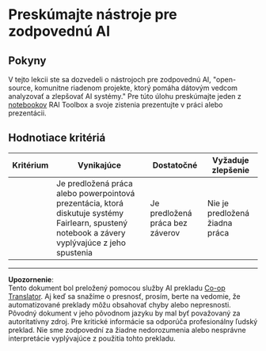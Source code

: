 <!--
CO_OP_TRANSLATOR_METADATA:
{
  "original_hash": "dbda60e7b1fe5f18974e7858eff0004e",
  "translation_date": "2025-09-05T16:02:33+00:00",
  "source_file": "1-Introduction/3-fairness/assignment.md",
  "language_code": "sk"
}
-->
# Preskúmajte nástroje pre zodpovednú AI

## Pokyny

V tejto lekcii ste sa dozvedeli o nástrojoch pre zodpovednú AI, "open-source, komunitne riadenom projekte, ktorý pomáha dátovým vedcom analyzovať a zlepšovať AI systémy." Pre túto úlohu preskúmajte jeden z [notebookov](https://github.com/microsoft/responsible-ai-toolbox/blob/main/notebooks/responsibleaidashboard/getting-started.ipynb) RAI Toolbox a svoje zistenia prezentujte v práci alebo prezentácii.

## Hodnotiace kritériá

| Kritérium | Vynikajúce | Dostatočné | Vyžaduje zlepšenie |
| --------- | ---------- | ---------- | ------------------ |
|           | Je predložená práca alebo powerpointová prezentácia, ktorá diskutuje systémy Fairlearn, spustený notebook a závery vyplývajúce z jeho spustenia | Je predložená práca bez záverov | Nie je predložená žiadna práca |

---

**Upozornenie**:  
Tento dokument bol preložený pomocou služby AI prekladu [Co-op Translator](https://github.com/Azure/co-op-translator). Aj keď sa snažíme o presnosť, prosím, berte na vedomie, že automatizované preklady môžu obsahovať chyby alebo nepresnosti. Pôvodný dokument v jeho pôvodnom jazyku by mal byť považovaný za autoritatívny zdroj. Pre kritické informácie sa odporúča profesionálny ľudský preklad. Nie sme zodpovední za žiadne nedorozumenia alebo nesprávne interpretácie vyplývajúce z použitia tohto prekladu.